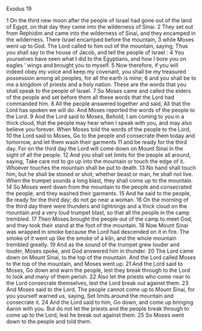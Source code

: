 Exodus 19

1	On the third new moon after the people of Israel had gone out of the land of Egypt, on that day they came into the wilderness of Sinai.
2	They set out from Rephidim and came into the wilderness of Sinai, and they encamped in the wilderness. There Israel encamped before the mountain,
3	while Moses went up to God. The Lord called to him out of the mountain, saying, Thus you shall say to the house of Jacob, and tell the people of Israel :
4	You yourselves have seen what I did to the Egyptians, and how I bore you on eagles ’ wings and brought you to myself.
5	Now therefore, if you will indeed obey my voice and keep my covenant, you shall be my treasured possession among all peoples, for all the earth is mine;
6	and you shall be to me a kingdom of priests and a holy nation. These are the words that you shall speak to the people of Israel.
7	So Moses came and called the elders of the people and set before them all these words that the Lord had commanded him.
8	All the people answered together and said, All that the Lord has spoken we will do. And Moses reported the words of the people to the Lord.
9	And the Lord said to Moses, Behold, I am coming to you in a thick cloud, that the people may hear when I speak with you, and may also believe you forever. When Moses told the words of the people to the Lord,
10	the Lord said to Moses, Go to the people and consecrate them today and tomorrow, and let them wash their garments
11	and be ready for the third day. For on the third day the Lord will come down on Mount Sinai in the sight of all the people.
12	And you shall set limits for the people all around, saying, Take care not to go up into the mountain or touch the edge of it. Whoever touches the mountain shall be put to death.
13	No hand shall touch him, but he shall be stoned or shot; whether beast or man, he shall not live. When the trumpet sounds a long blast, they shall come up to the mountain.
14	So Moses went down from the mountain to the people and consecrated the people; and they washed their garments.
15	And he said to the people, Be ready for the third day; do not go near a woman.
16	On the morning of the third day there were thunders and lightnings and a thick cloud on the mountain and a very loud trumpet blast, so that all the people in the camp trembled.
17	Then Moses brought the people out of the camp to meet God, and they took their stand at the foot of the mountain.
18	Now Mount Sinai was wrapped in smoke because the Lord had descended on it in fire. The smoke of it went up like the smoke of a kiln, and the whole mountain trembled greatly.
19	And as the sound of the trumpet grew louder and louder, Moses spoke, and God answered him in thunder.
20	The Lord came down on Mount Sinai, to the top of the mountain. And the Lord called Moses to the top of the mountain, and Moses went up.
21	And the Lord said to Moses, Go down and warn the people, lest they break through to the Lord to look and many of them perish.
22	Also let the priests who come near to the Lord consecrate themselves, lest the Lord break out against them.
23	And Moses said to the Lord, The people cannot come up to Mount Sinai, for you yourself warned us, saying, Set limits around the mountain and consecrate it.
24	And the Lord said to him, Go down, and come up bringing Aaron with you. But do not let the priests and the people break through to come up to the Lord, lest he break out against them.
25	So Moses went down to the people and told them.

